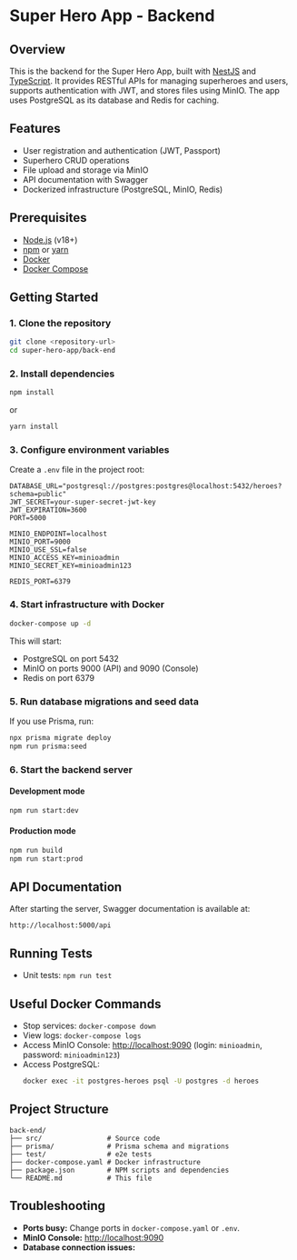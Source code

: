 # Super Hero App - Backend

## Overview

This is the backend for the Super Hero App, built with [NestJS](https://nestjs.com/) and [TypeScript](https://www.typescriptlang.org/). It provides RESTful APIs for managing superheroes and users, supports authentication with JWT, and stores files using MinIO. The app uses PostgreSQL as its database and Redis for caching.

## Features

- User registration and authentication (JWT, Passport)
- Superhero CRUD operations
- File upload and storage via MinIO
- API documentation with Swagger
- Dockerized infrastructure (PostgreSQL, MinIO, Redis)

## Prerequisites

- [Node.js](https://nodejs.org/) (v18+)
- [npm](https://www.npmjs.com/) or [yarn](https://yarnpkg.com/)
- [Docker](https://docs.docker.com/get-docker/)
- [Docker Compose](https://docs.docker.com/compose/install/)

## Getting Started

### 1. Clone the repository

```sh
git clone <repository-url>
cd super-hero-app/back-end
```

### 2. Install dependencies

```sh
npm install
```

or

```sh
yarn install
```

### 3. Configure environment variables

Create a `.env` file in the project root:

```properties
DATABASE_URL="postgresql://postgres:postgres@localhost:5432/heroes?schema=public"
JWT_SECRET=your-super-secret-jwt-key
JWT_EXPIRATION=3600
PORT=5000

MINIO_ENDPOINT=localhost
MINIO_PORT=9000
MINIO_USE_SSL=false
MINIO_ACCESS_KEY=minioadmin
MINIO_SECRET_KEY=minioadmin123

REDIS_PORT=6379
```

### 4. Start infrastructure with Docker

```sh
docker-compose up -d
```

This will start:

- PostgreSQL on port 5432
- MinIO on ports 9000 (API) and 9090 (Console)
- Redis on port 6379

### 5. Run database migrations and seed data

If you use Prisma, run:

```sh
npx prisma migrate deploy
npm run prisma:seed
```

### 6. Start the backend server

#### Development mode

```sh
npm run start:dev
```

#### Production mode

```sh
npm run build
npm run start:prod
```

## API Documentation

After starting the server, Swagger documentation is available at:

```
http://localhost:5000/api
```

## Running Tests

- Unit tests: `npm run test`

## Useful Docker Commands

- Stop services: `docker-compose down`
- View logs: `docker-compose logs`
- Access MinIO Console: [http://localhost:9090](http://localhost:9090) (login: `minioadmin`, password: `minioadmin123`)
- Access PostgreSQL:
  ```sh
  docker exec -it postgres-heroes psql -U postgres -d heroes
  ```

## Project Structure

```
back-end/
├── src/                # Source code
├── prisma/             # Prisma schema and migrations
├── test/               # e2e tests
├── docker-compose.yaml # Docker infrastructure
├── package.json        # NPM scripts and dependencies
└── README.md           # This file
```

## Troubleshooting

- **Ports busy:** Change ports in `docker-compose.yaml` or `.env`.
- **MinIO Console:** [http://localhost:9090](http://localhost:9090)
- **Database connection issues:**
